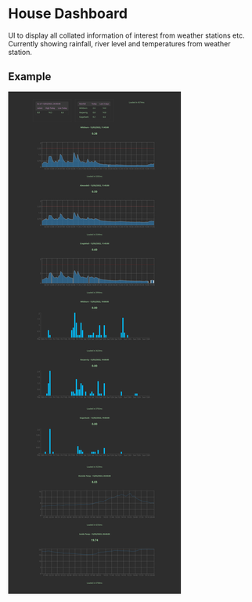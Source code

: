 # House Dashboard

UI to display all collated information of interest from weather stations etc. Currently showing rainfall, river level and temperatures from weather station.

## Example

![Preview](public/dashboard-preview.png)
